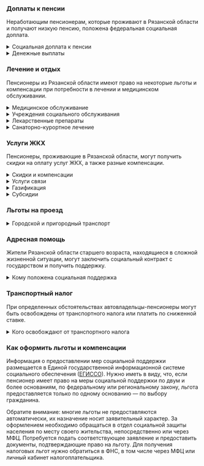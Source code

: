 ### Доплаты к пенсии
Неработающим пенсионерам, которые проживают в Рязанской области и получают низкую пенсию, положена федеральная социальная доплата.
<details>
<summary>Социальная доплата к пенсии</summary>

В Рязанской области региональный прожиточный минимум пенсионера ниже общефедерального. Поэтому неработающим пенсионерам с низким размером пенсии производится федеральная социальная доплата к пенсии до прожиточного минимума. В 2021 году эта сумма [составляет](https://pfr.gov.ru/grazhdanam/pensionres/soc_doplata/~7905) 10 022 рубля. Для назначения этой выплаты необходимо обращаться в территориальное отделение Пенсионного фонда (ПФР) по месту жительства.
</details>
<details>
<summary>Денежные выплаты</summary>

Если пенсионер относится к льготной категории, ему полагается ежемесячная денежная выплата (ЕДВ), которая регулярно индексируется.

В [Рязанской](https://docs.cntd.ru/document/444883136) области ветеранам труда полагается ежемесячная денежная выплата в размере 432,32 рубля при сохранении права проезда на пригородных электричках с оплатой 50% стоимости. При отказе от этой льготы ЕДВ выплачивается в сумме 470,33 рубля. Реабилитированные и пострадавшие от репрессий пенсионеры и труженики тыла получают каждый месяц 564,41 рубля при сохранении льгот на компенсацию 50% стоимости лекарств по рецептам врача и проезда на железнодорожном транспорте. При отказе от этих социальных услуг ЕДВ составит 705,51 рубля.

Если проживающий в Рязанской области человек достиг пенсионного возраста, но пенсия ему по каким-то причинам не назначена (например, не хватает стажа или баллов), ему выплачивают ежемесячное пособие в размере 400 рублей. Полагается оно тем гражданам, размер дохода семьи которых ниже прожиточного минимума. Пособие выплачивается до тех пор, пока не будет оформлена пенсия. Ежемесячная доплата к пенсии полагается также рязанским пенсионерам, родившимся до 31 декабря 1931 года, имеющим стаж 40 и более лет, при условии, что размер их пенсии ниже величины прожиточного минимума. Доплата составляет 200 рублей ежемесячно. Ежегодную выплату ко Дню пожилого человека получают рязанцы при достижении возраста 90 лет и старше.
</details>

### Лечение и отдых
Пенсионеры из Рязанской области имеют право на некоторые льготы и компенсации при потребности в лечении и медицинском обслуживании.
<details>
<summary>Медицинское обслуживание</summary>

Рязанские труженики тыла сохраняют обслуживание в поликлиниках и других медицинских учреждениях, к которым они были прикреплены до выхода на пенсию. В Рязанской области труженики тыла имеют право на бесплатную медицинскую помощь в государственных и муниципальных больницах и поликлиниках. Оказание медицинской помощи вне очереди получают реабилитированные и пострадавшие от репрессий пенсионеры.
</details>
<details>
<summary>Учреждения социального обслуживания</summary>

Внеочередной приём в дома-интернаты для престарелых и инвалидов, учреждения социального обслуживания предоставляют труженикам тыла, а также реабилитированным и пострадавшим от репрессий.
</details>
<details>
<summary>Лекарственные препараты</summary>

В [Рязанской](https://docs.cntd.ru/document/444883136) области труженикам тыла, а также реабилитированным и пострадавшим от репрессий пенсионерам компенсируют 50% стоимости лекарств, приобретённых по рецепту врача. Выплата полагается только тем, кто не отказался от данной льготы в пользу денежной компенсации.
</details>
<details>
<summary>Санаторно-курортное лечение</summary>

[Рязанские](https://docs.cntd.ru/document/444883136) реабилитированные и пострадавшие от репрессий пенсионеры имеют право на первоочередное получение путёвок в санатории.
</details>

### Услуги ЖКХ
Пенсионеры, проживающие в Рязанской области, могут получить скидки на оплату услуг ЖКХ, а также разные компенсации. 
<details>
<summary>Скидки и компенсации</summary>

Ветеранам труда, реабилитированным и пострадавшим от политических репрессий полагается компенсация в размере 50% за оплату жилого помещения и коммунальных услуг, а также оплату капремонта. Ветераны труда Рязанской области получают компенсацию в размере 30% указанных расходов.

Компенсация предоставляется в пределах утверждённых нормативов потребления. В Рязанской области компенсация полагается также нетрудоспособным членам семьи ветерана, которые проживают совместно с ним и находятся у него на иждивении.

Одинокие неработающие пенсионеры по достижении 70 лет освобождаются от взносов на капремонт на 50%, а с 80-летнего возраста — полностью. Льгота распространяется также на граждан указанного возраста, семья которых состоит из неработающих граждан пенсионного возраста (мужчины — старше 60 лет, женщины — 55 лет) и (или) инвалидов I и II групп. 
</details>
<details>
<summary>Услуги связи</summary>

[Рязанские](https://docs.cntd.ru/document/444883136) ветераны труда получают компенсацию 50% платы за пользование коллективной антенной.
</details>
<details>
<summary>Газификация</summary>

В [Рязанской](https://www.ryazangov.ru/upload/iblock/324/pp181219n419.pdf) области пенсионеры, являющиеся инвалидами I или II группы, если их доход не превышает 2 прожиточных минимума, могут получить выплату на газификацию принадлежащего им жилья. Будет возвращено 50% произведённых расходов, но не более 30 000 рублей.
</details>
<details>
<summary>Субсидии</summary>

Пенсионеры могут получить субсидию на оплату услуг ЖКХ при расходах на «коммуналку» 22% совокупного дохода семьи. Для малообеспеченных граждан данный порог снижается: при доходах ниже прожиточного минимума доля расходов уменьшается на поправочный коэффициент, равный среднедушевому доходу семьи к прожиточному минимуму.
</details>

### Льготы на проезд
<details>
<summary> Городской и пригородный транспорт</summary>

В [Рязанской](https://sberbankaktivno.ru/journal/article/2485#) области пенсионеры, получающие пенсию за выслугу лет, достигшие возраста 60 лет (мужчины) и 55 лет (женщины), а также ветераны труда, труженики тыла, реабилитированные и пострадавшие от репрессий пенсионеры имеют право льготного проезда на всех видах городского, а также автомобильного междугороднего транспорта. Рязанские ветераны труда, труженики тыла, реабилитированные и пострадавшие от репрессий пенсионеры оплачивают проезд на пригородном железнодорожном транспорте в размере 50% стоимости. Льготу предоставляют тем, кто не отказался от данной социальной услуги в пользу денежной компенсации.
</details>

### Адресная помощь
Жители Рязанской области старшего возраста, находящиеся в сложной жизненной ситуации, могут заключить социальный контракт с государством и получить поддержку.
<details>
<summary>Кому положена социальная поддержка</summary>

Пенсионерам, оказавшимся в трудной жизненной ситуации по не зависящим от них причинам или в связи со стихийным бедствием, экстремальной ситуацией, оказывается адресная помощь. Она предоставляется путём выплаты пособий либо в натуральной форме (обеспечение одеждой, обувью, лекарствами, организация лечения и ухода, проведение ремонта жилья или установка приборов учёта и пр.). С нуждающимися пенсионерами может быть заключён социальный контракт.
</details>

### Транспортный налог
При определенных обстоятельствах автовладельцы-пенсионеры могут быть освобождены от транспортного налога или платить по сниженной ставке. 
<details>
<summary>Кого освобождают от транспортного налога</summary>

В [Рязанской](https://www.nalog.ru/rn77/service/tax/d1095582/) области пенсионеры, а также мужчины старше 60 лет, а женщины — 55 лет, инвалиды полностью освобождаются от транспортного налога на легковые автомобили мощностью не более 150 л. с. и мотоциклы (мотороллеры) мощностью до 45 л. с. Льготу получают и все владельцы транспорта, оснащённого электродвигателями.
</details>

### Как оформить льготы и компенсации 
Информация о предоставлении мер социальной поддержки размещается в Единой государственной информационной системе социального обеспечения ([ЕГИССО](http://egisso.ru/site/client/#/)). Нужно иметь в виду, что, если пенсионер имеет право на меры социальной поддержки по двум и более основаниям, по федеральному или региональному закону, льгота предоставляется только по одному основанию — по выбору гражданина.

Обратите внимание: многие льготы не предоставляются автоматически, их назначение носит заявительный характер. За оформлением необходимо обращаться в отдел социальной защиты населения по месту своего жительства, непосредственно или через МФЦ. Потребуется подать соответствующее заявление и предоставить документы, подтверждающие право на льготу. Для получения налоговых льгот нужно обратиться в ФНС, в том числе через МФЦ или личный кабинет налогоплательщика.
